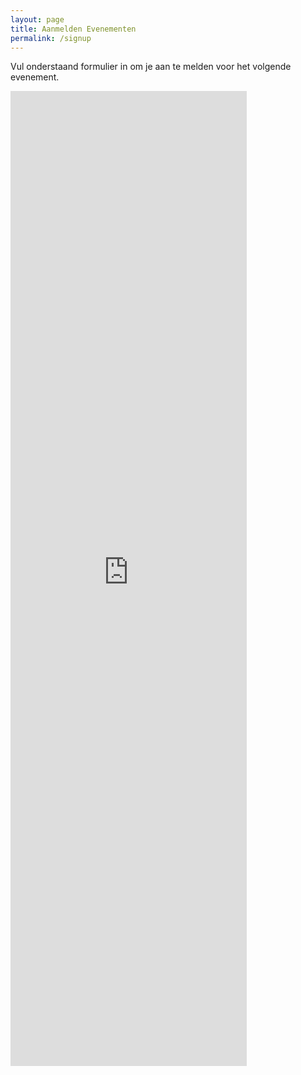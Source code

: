 ```yaml
---
layout: page
title: Aanmelden Evenementen
permalink: /signup
---
```


<div class="container">
    <p>Vul onderstaand formulier in om je aan te melden voor het volgende evenement.</p>
    <iframe src="https://docs.google.com/forms/d/e/1FAIpQLSfi3LdOgcO9nmrYV1N6i5INrbBgb1y4JF9xDtCwj2uYhxDMbg/viewform?embedded=true" width="75%" height="1560" frameborder="0" marginheight="0" marginwidth="0">Laden…</iframe>
</div>
